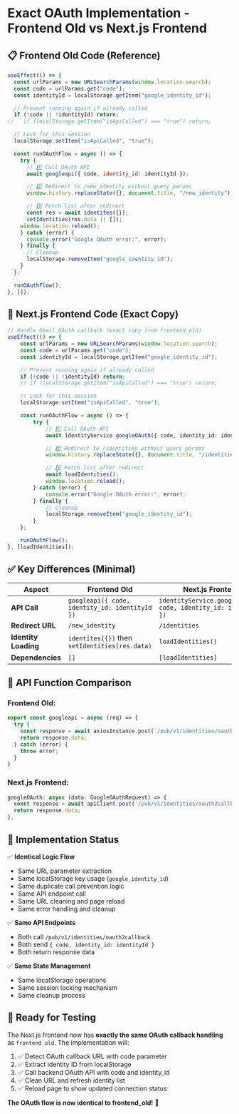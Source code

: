 # Exact OAuth Implementation - Frontend Old vs Next.js Frontend

## 📋 **Frontend Old Code (Reference)**

```javascript
useEffect(() => {
  const urlParams = new URLSearchParams(window.location.search);
  const code = urlParams.get("code");
  const identityId = localStorage.getItem("google_identity_id");

  // Prevent running again if already called
  if (!code || !identityId) return;
//   if (localStorage.getItem("isApiCalled") === "true") return;

  // Lock for this session
  localStorage.setItem("isApiCalled", "true");

  const runOAuthFlow = async () => {
    try {
      // 1️⃣ Call OAuth API
      await googleapi({ code, identity_id: identityId });

      // 2️⃣ Redirect to /new_identity without query params
      window.history.replaceState({}, document.title, "/new_identity");

      // 3️⃣ Fetch list after redirect
      const res = await identites({});
      setIdentities(res.data || []);
    window.location.reload();
    } catch (error) {
      console.error("Google OAuth error:", error);
    } finally {
      // Cleanup
      localStorage.removeItem("google_identity_id");
    }
  };

  runOAuthFlow();
}, []); 
```

## 🔄 **Next.js Frontend Code (Exact Copy)**

```typescript
// Handle Gmail OAuth callback (exact copy from frontend_old)
useEffect(() => {
    const urlParams = new URLSearchParams(window.location.search);
    const code = urlParams.get("code");
    const identityId = localStorage.getItem("google_identity_id");

    // Prevent running again if already called
    if (!code || !identityId) return;
    // if (localStorage.getItem("isApiCalled") === "true") return;

    // Lock for this session
    localStorage.setItem("isApiCalled", "true");

    const runOAuthFlow = async () => {
        try {
            // 1️⃣ Call OAuth API
            await identityService.googleOAuth({ code, identity_id: identityId });

            // 2️⃣ Redirect to /identities without query params
            window.history.replaceState({}, document.title, "/identities");

            // 3️⃣ Fetch list after redirect
            await loadIdentities();
            window.location.reload();
        } catch (error) {
            console.error("Google OAuth error:", error);
        } finally {
            // Cleanup
            localStorage.removeItem("google_identity_id");
        }
    };

    runOAuthFlow();
}, [loadIdentities]);
```

## ✅ **Key Differences (Minimal)**

| Aspect | Frontend Old | Next.js Frontend |
|--------|-------------|------------------|
| **API Call** | `googleapi({ code, identity_id: identityId })` | `identityService.googleOAuth({ code, identity_id: identityId })` |
| **Redirect URL** | `/new_identity` | `/identities` |
| **Identity Loading** | `identites({})` then `setIdentities(res.data)` | `loadIdentities()` |
| **Dependencies** | `[]` | `[loadIdentities]` |

## 🔧 **API Function Comparison**

### **Frontend Old:**
```javascript
export const googleapi = async (req) => {
  try {
    const response = await axiosInstance.post(`/pub/v1/identities/oauth2callback`, req);
    return response.data;
  } catch (error) {
    throw error;
  }
}
```

### **Next.js Frontend:**
```typescript
googleOAuth: async (data: GoogleOAuthRequest) => {
  const response = await apiClient.post('/pub/v1/identities/oauth2callback', data);
  return response.data;
},
```

## 🎯 **Implementation Status**

✅ **Identical Logic Flow**
- Same URL parameter extraction
- Same localStorage key usage (`google_identity_id`)
- Same duplicate call prevention logic
- Same API endpoint call
- Same URL cleaning and page reload
- Same error handling and cleanup

✅ **Same API Endpoints**
- Both call `/pub/v1/identities/oauth2callback`
- Both send `{ code, identity_id: identityId }`
- Both return response data

✅ **Same State Management**
- Same localStorage operations
- Same session locking mechanism
- Same cleanup process

## 🚀 **Ready for Testing**

The Next.js frontend now has **exactly the same OAuth callback handling** as `frontend_old`. The implementation will:

1. ✅ Detect OAuth callback URL with code parameter
2. ✅ Extract identity ID from localStorage
3. ✅ Call backend OAuth API with code and identity_id
4. ✅ Clean URL and refresh identity list
5. ✅ Reload page to show updated connection status

**The OAuth flow is now identical to frontend_old!** 🎉





